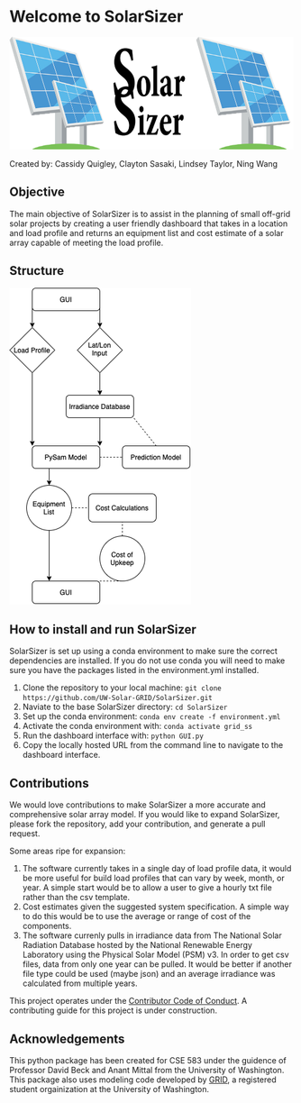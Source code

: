 # Welcome to SolarSizer

<img src="doc/SolarSizerLogo.png" width="705.54" height="200" />

Created by: Cassidy Quigley, Clayton Sasaki, Lindsey Taylor, Ning Wang

## Objective

The main objective of SolarSizer is to assist in the planning of small off-grid solar projects by creating a user friendly dashboard that takes in a location and load profile and returns an equipment list and cost estimate of a solar array capable of meeting the load profile.

## Structure

![Example diagram](doc/SolarSizerFlowChart.png)

## How to install and run SolarSizer

SolarSizer is set up using a conda environment to make sure the correct dependencies are installed. If you do not use conda you will need to make sure you have the packages listed in the environment.yml installed.

1. Clone the repository to your local machine: `git clone https://github.com/UW-Solar-GRID/SolarSizer.git`
2. Naviate to the base SolarSizer directory: `cd SolarSizer`
3. Set up the conda environment: `conda env create -f environment.yml`
4. Activate the conda environment with: `conda activate grid_ss`
5. Run the dashboard interface with: `python GUI.py` 
6. Copy the locally hosted URL from the command line to navigate to the dashboard interface.

## Contributions

We would love contributions to make SolarSizer a more accurate and comprehensive solar array model. If you would like to expand SolarSizer, please fork the repository, add your contribution, and generate a pull request. 

Some areas ripe for expansion: 
1) The software currently takes in a single day of load profile data, it would be more useful for build load profiles that can vary by week, month, or year. A simple start would be to allow a user to give a hourly txt file rather than the csv template.
2) Cost estimates given the suggested system specification. A simple way to do this would be to use the average or range of cost of the components.
3) The software currenly pulls in irradiance data from The National Solar Radiation Database hosted by the National Renewable Energy Laboratory using the Physical Solar Model (PSM) v3. In order to get csv files, data from only one year can be pulled. It would be better if another file type could be used (maybe json) and an average irradiance was calculated from multiple years.

This project operates under the [Contributor Code of Conduct](https://www.contributor-covenant.org/version/1/0/0/code-of-conduct/). A contributing guide for this project is under construction. 

## Acknowledgements

This python package has been created for CSE 583 under the guidence of Professor David Beck and Anant Mittal from the University of Washington. This package also uses modeling code developed by [GRID](https://github.com/UW-GRID/PV_sizing), a registered student orgainization at the University of Washington.
